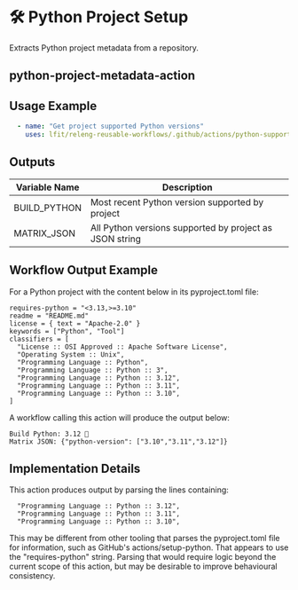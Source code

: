 <!--
# SPDX-License-Identifier: Apache-2.0
# SPDX-FileCopyrightText: 2024 The Linux Foundation
-->

# 🛠️ Python Project Setup

Extracts Python project metadata from a repository.

## python-project-metadata-action

## Usage Example

<!-- markdownlint-disable MD013 -->

```yaml
  - name: "Get project supported Python versions"
    uses: lfit/releng-reusable-workflows/.github/actions/python-supported-versions-action@main
```

<!-- markdownlint-enable MD013 -->

## Outputs

<!-- markdownlint-disable MD013 -->

| Variable Name | Description                                             |
| ------------- | ------------------------------------------------------- |
| BUILD_PYTHON  | Most recent Python version supported by project         |
| MATRIX_JSON   | All Python versions supported by project as JSON string |

<!-- markdownlint-enable MD013 -->

## Workflow Output Example

For a Python project with the content below in its pyproject.toml file:

```console
requires-python = "<3.13,>=3.10"
readme = "README.md"
license = { text = "Apache-2.0" }
keywords = ["Python", "Tool"]
classifiers = [
  "License :: OSI Approved :: Apache Software License",
  "Operating System :: Unix",
  "Programming Language :: Python",
  "Programming Language :: Python :: 3",
  "Programming Language :: Python :: 3.12",
  "Programming Language :: Python :: 3.11",
  "Programming Language :: Python :: 3.10",
]
```

A workflow calling this action will produce the output below:

```console
Build Python: 3.12 💬
Matrix JSON: {"python-version": ["3.10","3.11","3.12"]}
```

## Implementation Details

This action produces output by parsing the lines containing:

```console
  "Programming Language :: Python :: 3.12",
  "Programming Language :: Python :: 3.11",
  "Programming Language :: Python :: 3.10",
```

This may be different from other tooling that parses the pyproject.toml file
for information, such as GitHub's actions/setup-python. That appears to use
the "requires-python" string. Parsing that would require logic beyond the
current scope of this action, but may be desirable to improve behavioural
consistency.
